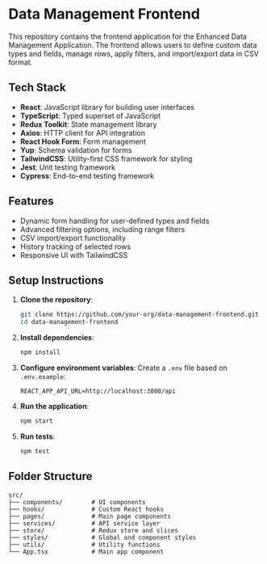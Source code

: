 # Data Management Frontend

This repository contains the frontend application for the Enhanced Data Management Application. The frontend allows users to define custom data types and fields, manage rows, apply filters, and import/export data in CSV format.

## Tech Stack

- **React**: JavaScript library for building user interfaces
- **TypeScript**: Typed superset of JavaScript
- **Redux Toolkit**: State management library
- **Axios**: HTTP client for API integration
- **React Hook Form**: Form management
- **Yup**: Schema validation for forms
- **TailwindCSS**: Utility-first CSS framework for styling
- **Jest**: Unit testing framework
- **Cypress**: End-to-end testing framework

## Features

- Dynamic form handling for user-defined types and fields
- Advanced filtering options, including range filters
- CSV import/export functionality
- History tracking of selected rows
- Responsive UI with TailwindCSS

## Setup Instructions

1. **Clone the repository**:
   ```bash
   git clone https://github.com/your-org/data-management-frontend.git
   cd data-management-frontend


2.  **Install dependencies**:
    
    ```bash
    npm install
    ```
    
3.  **Configure environment variables**: Create a `.env` file based on `.env.example`:
    
    ```plaintext
    REACT_APP_API_URL=http://localhost:3000/api
    ```
    
4.  **Run the application**:
    
    ```bash
    npm start
    ```
    
5.  **Run tests**:
    
    ```bash
    npm test
    ```
    

Folder Structure
----------------

```plaintext
src/
├── components/        # UI components
├── hooks/             # Custom React hooks
├── pages/             # Main page components
├── services/          # API service layer
├── store/             # Redux store and slices
├── styles/            # Global and component styles
├── utils/             # Utility functions
└── App.tsx            # Main app component
```
